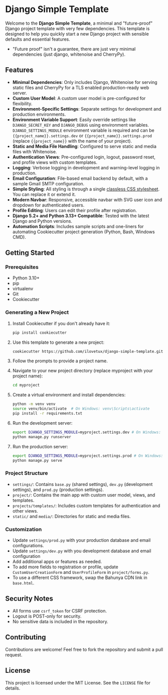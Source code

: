 # Django Simple Template

Welcome to the **Django Simple Template**, a minimal and "future-proof" Django project template with very few dependencies. This template is designed to help you quickly start a new Django project with sensible defaults and essential features.

* "Future proof" isn't a guarantee, there are just very minimal dependencies (just django, whitenoise and CherryPy).

## Features

- **Minimal Dependencies**: Only includes Django, Whitenoise for serving static files and CherryPy for a TLS enabled production-ready web server.
- **Custom User Model**: A custom user model is pre-configured for flexibility.
- **Environment-Specific Settings**: Separate settings for development and production environments.
- **Environment Variable Support**: Easily override settings like `DJANGO_SECRET_KEY` and `DJANGO_DEBUG` using environment variables. `DJANGO_SETTINGS_MODULE` environment variable is required and can be `{{project_name}}.settings.dev` or `{{project_name}}.settings.prod` (replace `{{project_name}}` with the name of your project).
- **Static and Media File Handling**: Configured to serve static and media files with Whitenoise.
- **Authentication Views**: Pre-configured login, logout, password reset, and profile views with custom templates.
- **Logging**: Verbose logging in development and warning-level logging in production.
- **Email Configuration**: File-based email backend by default, with a sample Gmail SMTP configuration.
- **Simple Styling**: All styling is through a single [classless CSS stylesheet](https://github.com/Kimeiga/bahunya). You can replace it or extend it.
- **Modern Navbar**: Responsive, accessible navbar with SVG user icon and dropdown for authenticated users.
- **Profile Editing**: Users can edit their profile after registration.
- **Django 5.2+ and Python 3.13+ Compatible**: Tested with the latest Django and Python versions.
- **Automation Scripts**: Includes sample scripts and one-liners for automating Cookiecutter project generation (Python, Bash, Windows CMD).

## Getting Started

### Prerequisites

- Python 3.10+
- pip
- virtualenv
- Git
- Cookiecutter

### Generating a New Project

1. Install Cookiecutter if you don't already have it:
   ```bash
   pip install cookiecutter
   ```

2. Use this template to generate a new project:
   ```bash
   cookiecutter https://github.com/ilovetux/django-simple-template.git
   ```

3. Follow the prompts to provide a project name.

4. Navigate to your new project directory (replace myproject with your project name):
   ```bash
   cd myproject
   ```

5. Create a virtual environment and install dependencies:
   ```bash
   python -m venv venv
   source venv/bin/activate  # On Windows: venv\Scripts\activate
   pip install -r requirements.txt
   ```

6. Run the development server:
   ```bash
   export DJANGO_SETTINGS_MODULE=myproject.settings.dev # On Windows: set DJANGO_SETTINGS_MODULE=myproject.settings.dev
   python manage.py runserver
   ```

7. Run the production server:
   ```bash
   export DJANGO_SETTINGS_MODULE=myproject.settings.prod # On Windows: set DJANGO_SETTINGS_MODULE=myproject.settings.prod
   python manage.py serve
   ```

### Project Structure

- `settings/`: Contains `base.py` (shared settings), `dev.py` (development settings), and `prod.py` (production settings).
- `project/`: Contains the main app with custom user model, views, and templates.
- `projects/templates/`: Includes custom templates for authentication and other views.
- `static/` and `media/`: Directories for static and media files.

### Customization

- Update `settings/prod.py` with your production database and email configurations.
- Update `settings/dev.py` with you development database and email configuration
- Add additional apps or features as needed.
- To add more fields to registration or profile, update `CustomUserCreationForm` and `UserProfileForm` in `project/forms.py`.
- To use a different CSS framework, swap the Bahunya CDN link in `base.html`.

## Security Notes

- All forms use `csrf_token` for CSRF protection.
- Logout is POST-only for security.
- No sensitive data is included in the repository.

## Contributing

Contributions are welcome! Feel free to fork the repository and submit a pull request.

## License

This project is licensed under the MIT License. See the `LICENSE` file for details.
